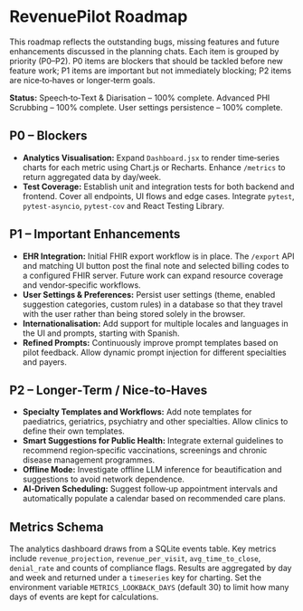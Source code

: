 # RevenuePilot Roadmap

This roadmap reflects the outstanding bugs, missing features and future enhancements discussed in the planning chats.  Each item is grouped by priority (P0–P2).  P0 items are blockers that should be tackled before new feature work; P1 items are important but not immediately blocking; P2 items are nice‑to‑haves or longer‑term goals.

**Status:** Speech‑to‑Text & Diarisation – 100% complete. Advanced PHI Scrubbing – 100% complete. User settings persistence – 100% complete.

## P0 – Blockers

- **Analytics Visualisation:** Expand `Dashboard.jsx` to render time‑series charts for each metric using Chart.js or Recharts.  Enhance `/metrics` to return aggregated data by day/week.
- **Test Coverage:** Establish unit and integration tests for both backend and frontend.  Cover all endpoints, UI flows and edge cases.  Integrate `pytest`, `pytest‑asyncio`, `pytest‑cov` and React Testing Library.

## P1 – Important Enhancements

- **EHR Integration:** Initial FHIR export workflow is in place. The `/export` API and matching UI button post the final note and selected billing codes to a configured FHIR server. Future work can expand resource coverage and vendor‑specific workflows.
- **User Settings & Preferences:** Persist user settings (theme, enabled suggestion categories, custom rules) in a database so that they travel with the user rather than being stored solely in the browser.
- **Internationalisation:** Add support for multiple locales and languages in the UI and prompts, starting with Spanish.
- **Refined Prompts:** Continuously improve prompt templates based on pilot feedback.  Allow dynamic prompt injection for different specialties and payers.

## P2 – Longer‑Term / Nice‑to‑Haves

- **Specialty Templates and Workflows:** Add note templates for paediatrics, geriatrics, psychiatry and other specialties.  Allow clinics to define their own templates.
- **Smart Suggestions for Public Health:** Integrate external guidelines to recommend region‑specific vaccinations, screenings and chronic disease management programmes.
- **Offline Mode:** Investigate offline LLM inference for beautification and suggestions to avoid network dependence.
- **AI‑Driven Scheduling:** Suggest follow‑up appointment intervals and automatically populate a calendar based on recommended care plans.

## Metrics Schema

The analytics dashboard draws from a SQLite events table.  Key metrics include
`revenue_projection`, `revenue_per_visit`, `avg_time_to_close`, `denial_rate`
and counts of compliance flags.  Results are aggregated by day and week and
returned under a `timeseries` key for charting.  Set the environment variable
`METRICS_LOOKBACK_DAYS` (default 30) to limit how many days of events are kept
for calculations.
